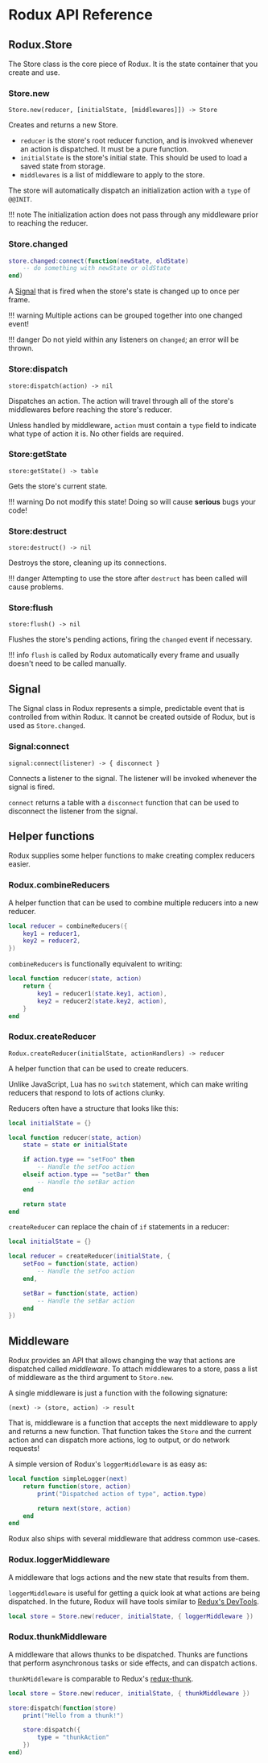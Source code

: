 # Rodux API Reference

## Rodux.Store
The Store class is the core piece of Rodux. It is the state container that you create and use.

### Store.new
```
Store.new(reducer, [initialState, [middlewares]]) -> Store
```

Creates and returns a new Store.

* `reducer` is the store's root reducer function, and is invokved whenever an action is dispatched. It must be a pure function.
* `initialState` is the store's initial state. This should be used to load a saved state from storage.
* `middlewares` is a list of middleware to apply to the store.

The store will automatically dispatch an initialization action with a `type` of `@@INIT`.

!!! note
	The initialization action does not pass through any middleware prior to reaching the reducer.

### Store.changed
```lua
store.changed:connect(function(newState, oldState)
	-- do something with newState or oldState
end)
```

A [Signal](#Signal) that is fired when the store's state is changed up to once per frame.

!!! warning
	Multiple actions can be grouped together into one changed event!

!!! danger
	Do not yield within any listeners on `changed`; an error will be thrown.

### Store:dispatch
```
store:dispatch(action) -> nil
```

Dispatches an action. The action will travel through all of the store's middlewares before reaching the store's reducer.

Unless handled by middleware, `action` must contain a `type` field to indicate what type of action it is. No other fields are required.

### Store:getState
```
store:getState() -> table
```

Gets the store's current state.

!!! warning
	Do not modify this state! Doing so will cause **serious** bugs your code!

### Store:destruct
```
store:destruct() -> nil
```

Destroys the store, cleaning up its connections.

!!! danger
	Attempting to use the store after `destruct` has been called will cause problems.

### Store:flush
```
store:flush() -> nil
```

Flushes the store's pending actions, firing the `changed` event if necessary.

!!! info
	`flush` is called by Rodux automatically every frame and usually doesn't need to be called manually.

## Signal
The Signal class in Rodux represents a simple, predictable event that is controlled from within Rodux. It cannot be created outside of Rodux, but is used as `Store.changed`.

### Signal:connect
```
signal:connect(listener) -> { disconnect }
```

Connects a listener to the signal. The listener will be invoked whenever the signal is fired.

`connect` returns a table with a `disconnect` function that can be used to disconnect the listener from the signal.

## Helper functions
Rodux supplies some helper functions to make creating complex reducers easier.

### Rodux.combineReducers
A helper function that can be used to combine multiple reducers into a new reducer.

```lua
local reducer = combineReducers({
	key1 = reducer1,
	key2 = reducer2,
})
```

`combineReducers` is functionally equivalent to writing:

```lua
local function reducer(state, action)
	return {
		key1 = reducer1(state.key1, action),
		key2 = reducer2(state.key2, action),
	}
end
```

### Rodux.createReducer
```
Rodux.createReducer(initialState, actionHandlers) -> reducer
```

A helper function that can be used to create reducers.

Unlike JavaScript, Lua has no `switch` statement, which can make writing reducers that respond to lots of actions clunky.

Reducers often have a structure that looks like this:

```lua
local initialState = {}

local function reducer(state, action)
	state = state or initialState

	if action.type == "setFoo" then
		-- Handle the setFoo action
	elseif action.type == "setBar" then
		-- Handle the setBar action
	end

	return state
end
```

`createReducer` can replace the chain of `if` statements in a reducer:

```lua
local initialState = {}

local reducer = createReducer(initialState, {
	setFoo = function(state, action)
		-- Handle the setFoo action
	end,

	setBar = function(state, action)
		-- Handle the setBar action
	end
})
```

## Middleware
Rodux provides an API that allows changing the way that actions are dispatched called *middleware*. To attach middlewares to a store, pass a list of middleware as the third argument to `Store.new`.

A single middleware is just a function with the following signature:

```
(next) -> (store, action) -> result
```

That is, middleware is a function that accepts the next middleware to apply and returns a new function. That function takes the `Store` and the current action and can dispatch more actions, log to output, or do network requests!

A simple version of Rodux's `loggerMiddleware` is as easy as:

```lua
local function simpleLogger(next)
	return function(store, action)
		print("Dispatched action of type", action.type)

		return next(store, action)
	end
end
```

Rodux also ships with several middleware that address common use-cases.

### Rodux.loggerMiddleware
A middleware that logs actions and the new state that results from them.

`loggerMiddleware` is useful for getting a quick look at what actions are being dispatched. In the future, Rodux will have tools similar to [Redux's DevTools](https://github.com/gaearon/redux-devtools).

```lua
local store = Store.new(reducer, initialState, { loggerMiddleware })
```

### Rodux.thunkMiddleware
A middleware that allows thunks to be dispatched. Thunks are functions that perform asynchronous tasks or side effects, and can dispatch actions.

`thunkMiddleware` is comparable to Redux's [redux-thunk](https://github.com/gaearon/redux-thunk).

```lua
local store = Store.new(reducer, initialState, { thunkMiddleware })

store:dispatch(function(store)
	print("Hello from a thunk!")

	store:dispatch({
		type = "thunkAction"
	})
end)
```